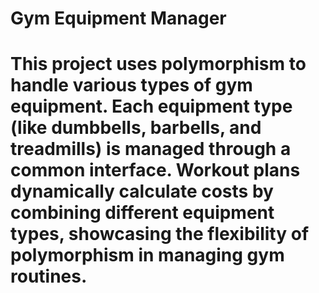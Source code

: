 
# Gym Equipment Manager
# This project uses polymorphism to handle various types of gym equipment. Each equipment type (like dumbbells, barbells, and treadmills) is managed through a common interface. Workout plans dynamically calculate costs by combining different equipment types, showcasing the flexibility of polymorphism in managing gym routines.